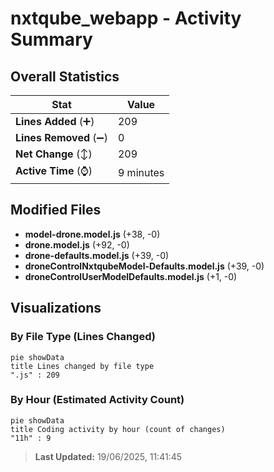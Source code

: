 # nxtqube_webapp - Activity Summary 

## Overall Statistics

| Stat                   | Value                                                             |
| ---------------------- | ----------------------------------------------------------------- |
| **Lines Added** (➕)   | 209                                          |
| **Lines Removed** (➖) | 0                                        |
| **Net Change** (↕)    | 209                |
| **Active Time** (⌚)   | 9 minutes |


## Modified Files
- **model-drone.model.js** (+38, -0)
- **drone.model.js** (+92, -0)
- **drone-defaults.model.js** (+39, -0)
- **droneControlNxtqubeModel-Defaults.model.js** (+39, -0)
- **droneControlUserModelDefaults.model.js** (+1, -0)

## Visualizations

### By File Type (Lines Changed)

```mermaid
pie showData
title Lines changed by file type
".js" : 209
```

### By Hour (Estimated Activity Count)

```mermaid
pie showData
title Coding activity by hour (count of changes)
"11h" : 9
```


> **Last Updated:** 19/06/2025, 11:41:45